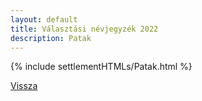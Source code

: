 ```yaml
---
layout: default
title: Választási névjegyzék 2022
description: Patak
---
```


{% include settlementHTMLs/Patak.html %}

[Vissza](../)